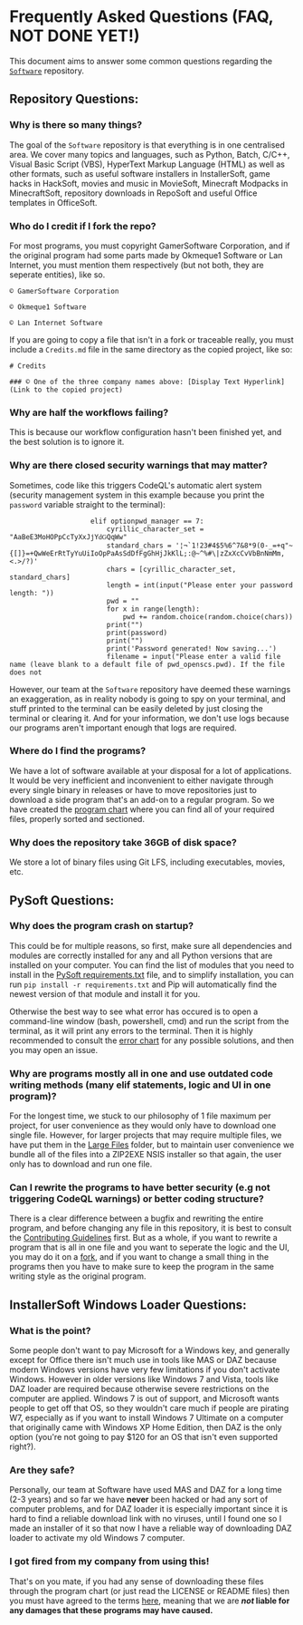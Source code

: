 # Frequently Asked Questions (FAQ, NOT DONE YET!)

This document aims to answer some common questions regarding the [`Software`](/) repository.

## Repository Questions:

### Why is there so many things?

The goal of the `Software` repository is that everything is in one centralised area. We cover many topics and languages, such as Python, Batch, C/C++, Visual Basic Script (VBS), HyperText Markup Language (HTML) as well as other formats, such as useful software installers in InstallerSoft, game hacks in HackSoft, movies and music in MovieSoft, Minecraft Modpacks in MinecraftSoft, repository downloads in RepoSoft and useful Office templates in OfficeSoft.

### Who do I credit if I fork the repo?

For most programs, you must copyright GamerSoftware Corporation, and if the original program had some parts made by Okmeque1 Software or Lan Internet, you must mention them respectively (but not both, they are seperate entities), like so.

`© GamerSoftware Corporation`

`© Okmeque1 Software`

`© Lan Internet Software`

If you are going to copy a file that isn't in a fork or traceable really, you must include a `Credits.md` file in the same directory as the copied project, like so:
```
# Credits

### © One of the three company names above: [Display Text Hyperlink](Link to the copied project)
```

### Why are half the workflows failing?

This is because our workflow configuration hasn't been finished yet, and the best solution is to ignore it.

### Why are there closed security warnings that may matter?

Sometimes, code like this triggers CodeQL's automatic alert system (security management system in this example because you print the `password` variable straight to the terminal):
```
                    elif optionpwd_manager == 7:
                        cyrillic_character_set = "АаВеЕЗМоНОРрСсТуХхЈјҮԁԌԚԛԜԝ"
                        standard_chars = '¦¬`1!23#4$5%6^7&8*9(0-_=+q"~{[]}=+QwWeErRtTyYuUiIoOpPaAsSdDfFgGhHjJkKlL;:@~^%#\|zZxXcCvVbBnNmMm,<.>/?)'
                        chars = [cyrillic_character_set, standard_chars]
                        length = int(input("Please enter your password length: "))
                        pwd = ""
                        for x in range(length):
                            pwd += random.choice(random.choice(chars))
                        print("")
                        print(password)
                        print("")
                        print('Password generated! Now saving...')
                        filename = input("Please enter a valid file name (leave blank to a default file of pwd_openscs.pwd). If the file does not
```
However, our team at the `Software` repository have deemed these warnings an exaggeration, as in reality nobody is going to spy on your terminal, and stuff printed to the terminal can be easily deleted by just closing the terminal or clearing it. And for your information, we don't use logs because our programs aren't important enough that logs are required.

### Where do I find the programs?

We have a lot of software available at your disposal for a lot of applications. It would be very inefficient and inconvenient to either navigate through every single binary in releases or have to move repositories just to download a side program that's an add-on to a regular program. So we have created the [program chart](/Programs.md) where you can find all of your required files, properly sorted and sectioned.

### Why does the repository take 36GB of disk space?

We store a lot of binary files using Git LFS, including executables, movies, etc.

## PySoft Questions:

### Why does the program crash on startup?

This could be for multiple reasons, so first, make sure all dependencies and modules are correctly installed for any and all Python versions that are installed on your computer. You can find the list of modules that you need to install in the [PySoft requirements.txt](https://github.com/GamerSoft24/Software/blob/Main/PySoft/requirements.txt) file, and to simplify installation, you can run `pip install -r requirements.txt` and Pip will automatically find the newest version of that module and install it for you.

Otherwise the best way to see what error has occured is to open a command-line window (bash, powershell, cmd) and run the script from the terminal, as it will print any errors to the terminal. Then it is highly recommended to consult the [error chart](/PySoft/Errors%20chart.md) for any possible solutions, and then you may open an issue.

### Why are programs mostly all in one and use outdated code writing methods (many elif statements, logic and UI in one program)?

For the longest time, we stuck to our philosophy of 1 file maximum per project, for user convenience as they would only have to download one single file. However, for larger projects that may require multiple files, we have put them in the [Large Files](/PySoft/Large%20Projects) folder, but to maintain user convenience we bundle all of the files into a ZIP2EXE NSIS installer so that again, the user only has to download and run one file.

### Can I rewrite the programs to have better security (e.g not triggering CodeQL warnings) or better coding structure?

There is a clear difference between a bugfix and rewriting the entire program, and before changing any file in this repository, it is best to consult the [Contributing Guidelines](/CONTRIBUTING.md) first. But as a whole, if you want to rewrite a program that is all in one file and you want to seperate the logic and the UI, you may do it on a [fork](https://github.com/GamerSoft24/Software/fork), and if you want to change a small thing in the programs then you have to make sure to keep the program in the same writing style as the original program.

## InstallerSoft Windows Loader Questions:

### What is the point?

Some people don't want to pay Microsoft for a Windows key, and generally except for Office there isn't much use in tools like MAS or DAZ because modern Windows versions have very few limitations if you don't activate Windows. However in older versions like Windows 7 and Vista, tools like DAZ loader are required because otherwise severe restrictions on the computer are applied. Windows 7 is out of support, and Microsoft wants people to get off that OS, so they wouldn't care much if people are pirating W7, especially as if you want to install Windows 7 Ultimate on a computer that originally came with Windows XP Home Edition, then DAZ is the only option (you're not going to pay $120 for an OS that isn't even supported right?).

### Are they safe?

Personally, our team at Software have used MAS and DAZ for a long time (2-3 years) and so far we have **never** been hacked or had any sort of computer problems, and for DAZ loader it is especially important since it is hard to find a reliable download link with no viruses, until I found one so I made an installer of it so that now I have a reliable way of downloading DAZ loader to activate my old Windows 7 computer.

### I got fired from my company from using this!

That's on you mate, if you had any sense of downloading these files through the program chart (or just read the LICENSE or README files) then you must have agreed to the terms [here](https://github.com/GamerSoft24/Software/blob/Main/InstallerSoft/Windows/Windows%20Loaders/README.md), meaning that we are ***not* liable for any damages that these programs may have caused.**
